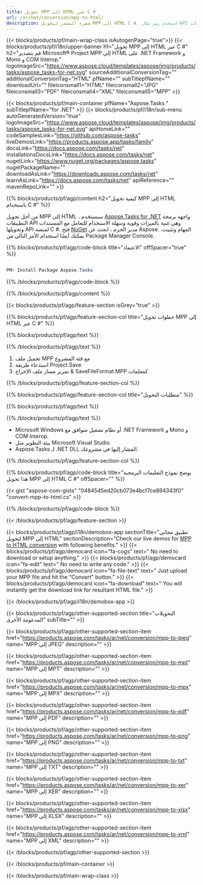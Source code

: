 ```yaml
---
title: تحويل MPP إلى HTML عبر C # 
url: /ar/net/conversion/mpp-to-html/ 
description: شفرة المصدر لتحويل MPP إلى HTML C #. استخدم رمز مثال API لملفات MPP الدفعية لتحويل HTML داخل VB.NET Asp.NET أو أي تطبيق قائم على .NET.
---
```


{{< blocks/products/pf/main-wrap-class isAutogenPage="true">}}
{{< blocks/products/pf/i18n/upper-banner h1="تحويل MPP إلى HTML عبر C #" h2="قم بتصدير Microsoft® Project MPP إلى HTML على .NET Framework و Mono و COM Interop." logoImageSrc="https://www.aspose.cloud/templates/aspose/img/products/tasks/aspose_tasks-for-net.svg" sourceAdditionalConversionTag="" additionalConversionTag="HTML" pfName="" subTitlepfName="" downloadUrl="" fileiconsmall1="HTML" fileiconsmall2="JPG" fileiconsmall3="PDF" fileiconsmall4="XML" fileiconsmall5="MPP" >}}

{{< blocks/products/pf/main-container pfName="Aspose.Tasks " subTitlepfName="for .NET" >}}
{{< blocks/products/pf/i18n/sub-menu autoGeneratedVersion="true" logoImageSrc="https://www.aspose.cloud/templates/aspose/img/products/tasks/aspose_tasks-for-net.svg" apiHomeLink="" codeSamplesLink="https://github.com/aspose-tasks" liveDemosLink="https://products.aspose.app/tasks/family" docsLink="https://docs.aspose.com/tasks/net" installationsDocsLink="https://docs.aspose.com/tasks/net" nugetLink="https://www.nuget.org/packages/aspose.tasks" nugetPackageName="" downloadAsLink="https://downloads.aspose.com/tasks/net" learnAsLink="https://docs.aspose.com/tasks/net" apiReference="" mavenRepoLink="" >}}

{{% blocks/products/pf/agp/content h2="كيفية تحويل MPP إلى HTML باستخدام C #" %}}

من أجل تحويل MPP إلى HTML ، سنستخدم
 [Aspose.Tasks for .NET](https://products.aspose.com/tasks/net)
 واجهة برمجة التطبيقات API وهي غنية بالميزات وقوية وسهلة الاستخدام للتعامل مع المستندات وتحويلها API لمنصة C #. فتح
 [NuGet](https://www.nuget.org/packages/aspose.tasks)
 مدير الحزم ، ابحث عن
 Aspose. المهام
 وتثبيت. يمكنك أيضًا استخدام الأمر التالي من Package Manager Console.

{{% blocks/products/pf/agp/code-block title="الاعتماد" offSpacer="true" %}}

```cs

PM> Install-Package Aspose.Tasks

```

{{% /blocks/products/pf/agp/code-block %}}

{{% /blocks/products/pf/agp/content %}}

{{< blocks/products/pf/agp/feature-section isGrey="true" >}}

{{% blocks/products/pf/agp/feature-section-col title="خطوات تحويل MPP إلى HTML عبر C #" %}}

{{% blocks/products/pf/agp/text %}}

{{% /blocks/products/pf/agp/text %}}

1. تحميل ملف MPP مع فئة المشروع
1. استدعاء طريقة Project.Save
1. تمرير مسار ملف الإخراج & SaveFileFormat.MPP كمعلمات

{{% /blocks/products/pf/agp/feature-section-col %}}

{{% blocks/products/pf/agp/feature-section-col title="متطلبات التحويل" %}}

{{% blocks/products/pf/agp/text %}}

{{% /blocks/products/pf/agp/text %}}

- Microsoft Windows أو نظام تشغيل متوافق مع .NET Framework و Mono و COM Interop.
- بيئة التطوير مثل Microsoft Visual Studio.
- Aspose.Tasks لـ .NET DLL المشار إليها في مشروعك.

{{% /blocks/products/pf/agp/feature-section-col %}}

{{% blocks/products/pf/agp/code-block title="يوضح نموذج التعليمات البرمجية هذا تحويل MPP إلى HTML C #" offSpacer="" %}}



{{< gist "aspose-com-gists" "0484545ed20cb073e4bcf7ce894343f0" "convert-mpp-to-html.cs" >}}

{{% /blocks/products/pf/agp/code-block %}}

{{< /blocks/products/pf/agp/feature-section >}}

<!-- aboutfile Starts -->

{{< blocks/products/pf/agp/i18n/demobox-app sectionTitle="تطبيق مجاني لتحويل MPP إلى HTML" sectionDescription="Check our live demos for [MPP to HTML conversion](https://products.aspose.app/tasks/conversion/mpp-to-html) with following benefits." >}}
        {{< blocks/products/pf/agp/democard icon="fa-cogs" text=" No need to download or setup anything." >}}
        {{< blocks/products/pf/agp/democard icon="fa-edit" text=" No need to write any code." >}}
        {{< blocks/products/pf/agp/democard icon="fa-file-text" text=" Just upload your MPP file and hit the \"Convert\" button." >}}
        {{< blocks/products/pf/agp/democard icon="fa-download" text=" You will instantly get the download link for resultant HTML file." >}}

{{< /blocks/products/pf/agp/i18n/demobox-app >}}

<!-- aboutfile Ends -->

{{< blocks/products/pf/agp/other-supported-section title="التحويلات المدعومة الأخرى" subTitle="" >}}

{{< blocks/products/pf/agp/other-supported-section-item href="https://products.aspose.com/tasks/ar/net/conversion/mpp-to-jpeg" name="MPP إلى JPEG" description="" >}}

{{< blocks/products/pf/agp/other-supported-section-item href="https://products.aspose.com/tasks/ar/net/conversion/mpp-to-mpt" name="MPP إلى MPT" description="" >}}

{{< blocks/products/pf/agp/other-supported-section-item href="https://products.aspose.com/tasks/ar/net/conversion/mpp-to-mpx" name="MPP إلى MPX" description="" >}}

{{< blocks/products/pf/agp/other-supported-section-item href="https://products.aspose.com/tasks/ar/net/conversion/mpp-to-pdf" name="MPP إلى PDF" description="" >}}

{{< blocks/products/pf/agp/other-supported-section-item href="https://products.aspose.com/tasks/ar/net/conversion/mpp-to-png" name="MPP إلى PNG" description="" >}}

{{< blocks/products/pf/agp/other-supported-section-item href="https://products.aspose.com/tasks/ar/net/conversion/mpp-to-txt" name="MPP إلى TXT" description="" >}}

{{< blocks/products/pf/agp/other-supported-section-item href="https://products.aspose.com/tasks/ar/net/conversion/mpp-to-xer" name="MPP إلى XER" description="" >}}

{{< blocks/products/pf/agp/other-supported-section-item href="https://products.aspose.com/tasks/ar/net/conversion/mpp-to-xlsx" name="MPP إلى XLSX" description="" >}}

{{< blocks/products/pf/agp/other-supported-section-item href="https://products.aspose.com/tasks/ar/net/conversion/mpp-to-xml" name="MPP إلى XML" description="" >}}



{{< /blocks/products/pf/agp/other-supported-section >}}

{{< /blocks/products/pf/main-container >}}
    
{{< /blocks/products/pf/main-wrap-class >}}